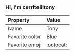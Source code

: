 ### Hi, I'm cerritellitony

| Property | Value |
|:---------------|:-----------------|
| Name | Tony |
| Favorite color | Blue |
| Favorite emoji | :octocat: |
